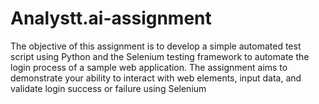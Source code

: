 # Analystt.ai-assignment
The objective of this assignment is to develop a simple automated test script using Python and the Selenium testing framework to automate the login process of a sample web application. The assignment aims to demonstrate your ability to interact with web elements, input data, and validate login success or failure using Selenium
